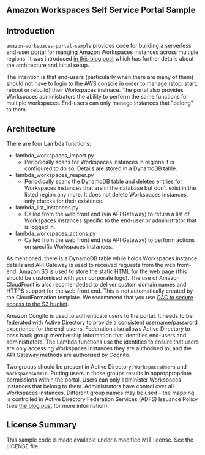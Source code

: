 ## Amazon Workspaces Self Service Portal Sample

## Introduction
`amazon-workspaces-portal-sample` provides code for building a serverless end-user portal for manging Amazon Workspaces instances across multiple regions. It was introduced [in this blog post](https://aws.amazon.com/blogs/desktop-and-application-streaming/creating-a-self-service-portal-for-amazon-workspaces-end-users/) which has further details about the architecture and initial setup.

The intention is that end-users (particularly when there are many of them) should not have to login to the AWS console in order to manage (stop, start, reboot or rebuild) their Workspaces instnace. The portal also provides Workspaces administrators the ability to perform the same functions for multiple workspaces. End-users can only manage instances that "belong" to them.

## Architecture

There are four Lambda functions:
 - lambda_workspaces_import.py
   - Periodically scans for Workspaces instances in regions it is configured to do so. Details are stored in a DynamoDB table.
 - lambda_workspaces_reaper.py
   - Periodically scans the DynamoDB table and deletes entries for Workspaces instances that are in the database but don't exist in the listed region any more. It does not delete Workspaces instances, only checks for their existence.
 - lambda_list_instances.py
   - Called from the web front end (via API Gateway) to return a list of Workspaces instances specific to the end-user or administrator that is logged in.
 - lambda_workspaces_actions.py
   - Called from the web front end (via API Gateway) to perform actions on specific Workspaces instances.

As mentioned, there is a DynamoDB table while holds Workspaces instance details and API Gateway is used to received requests from the web front-end. Amazon S3 is used to store the static HTML for the web page (this should be customised with your corporate logo). The use of Amazon CloudFront is also recomendeded to deliver custom domain names and HTTPS support for the web front end. This is not automatically created by the CloudFormation template. We recommend that you use [OAC to secure access to the S3 bucket](https://aws.amazon.com/premiumsupport/knowledge-center/cloudfront-serve-static-website/).

Amazon Congito is used to authenticate users to the portal. It needs to be federated with Active Directory to provide a consistent username/password experience for the end-userrs. Federation also allows Active Directory to pass back group membership information that identifies end-users and administrators. The Lambda functions use the identities to ensure that users are only accessing Workspaces instances they are authorised to; and the API Gateway methods are authorised by Cognito.

Two groups should be present in Active Directory: `WorkspacesUsers` and `WorkspacesAdmin`. Putting users in those groups results in approppropriate permissions within the portal. Users can only administer Workspaces instances that belong to them. Administrators have control over all Workspaces instances. Different group names may be used - the mapping is controlled in Active Directory Federation Services (ADFS) Issuance Policy (see [the blog post](https://aws.amazon.com/blogs/desktop-and-application-streaming/creating-a-self-service-portal-for-amazon-workspaces-end-users/) for more information).

## License Summary

This sample code is made available under a modified MIT license. See the LICENSE file.
